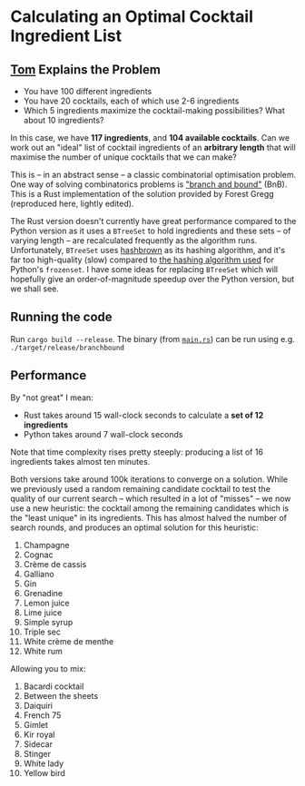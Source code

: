 # Calculating an Optimal Cocktail Ingredient List

## [Tom](https://gist.github.com/tmcw/c6bdcfe505057ed6a0f356cfd02d4d52) Explains the Problem

- You have 100 different ingredients
- You have 20 cocktails, each of which use 2-6 ingredients
- Which 5 ingredients maximize the cocktail-making possibilities? What about 10 ingredients?

In this case, we have **117 ingredients**, and **104 available cocktails**.
Can we work out an "ideal" list of cocktail ingredients of an **arbitrary length** that will maximise the number of unique cocktails that we can make?

This is – in an abstract sense – a classic combinatorial optimisation problem. One way of solving combinatorics problems is ["branch and bound"](https://en.wikipedia.org/wiki/Branch_and_bound) (BnB). This is a Rust implementation of the solution provided by Forest Gregg (reproduced here, lightly edited).

The Rust version doesn't currently have great performance compared to the Python version as it uses a `BTreeSet` to hold ingredients and these sets – of varying length – are recalculated frequently as the algorithm runs. Unfortunately, `BTreeSet` uses [hashbrown](https://stackoverflow.com/q/20832279/416626) as its hashing algorithm, and it's far too high-quality (slow) compared to [the hashing algorithm used](https://stackoverflow.com/q/20832279/416626) for Python's `frozenset`. I have some ideas for replacing `BTreeSet` which will hopefully give an order-of-magnitude speedup over the Python version, but we shall see.

## Running the code
Run `cargo build --release`. The binary (from [`main.rs`](src/main.rs)) can be run using e.g. `./target/release/branchbound`

## Performance
By "not great" I mean:

- Rust takes around 15 wall-clock seconds to calculate a **set of 12 ingredients**
- Python takes around 7 wall-clock seconds

Note that time complexity rises pretty steeply: producing a list of 16 ingredients takes almost ten minutes.

Both versions take around 100k iterations to converge on a solution. While we previously used a random remaining candidate cocktail to test the quality of our current search – which resulted in a lot of "misses" – we now use a new heuristic: the cocktail among the remaining candidates which is the "least unique" in its ingredients. This has almost halved the number of search rounds, and produces an optimal solution for this heuristic:

1. Champagne
2. Cognac
3. Crème de cassis
4. Galliano
5. Gin
6. Grenadine
7. Lemon juice
8. Lime juice
9. Simple syrup
10. Triple sec
11. White crème de menthe
12. White rum

Allowing you to mix:

1. Bacardi cocktail
2. Between the sheets
3. Daiquiri
4. French 75
5. Gimlet
6. Kir royal
7. Sidecar
8. Stinger
9. White lady
10. Yellow bird
